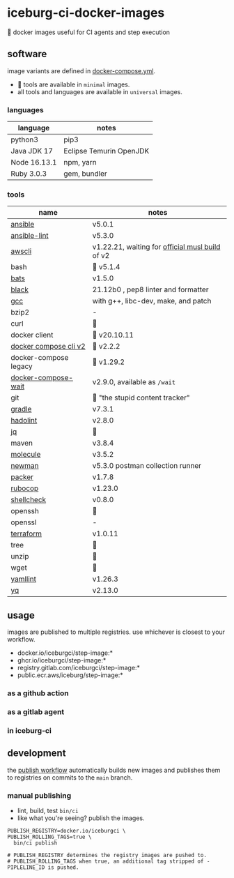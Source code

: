 # iceburg-ci-docker-images
:rocket: docker images useful for CI agents and step execution

## software

image variants are defined in [docker-compose.yml](docker-compose.yml).
* :ox: tools are available in `minimal` images.
* all tools and languages are available in `universal` images.

### languages

language | notes
--- | ---
python3 | pip3
Java JDK 17 | Eclipse Temurin OpenJDK
Node 16.13.1 | npm, yarn
Ruby 3.0.3 | gem, bundler

### tools

name | notes
--- | ---
[ansible](https://github.com/ansible/ansible) | v5.0.1
[ansible-lint](https://github.com/ansible-community/ansible-lint) | v5.3.0
[awscli](https://github.com/aws/aws-cli) | v1.22.21, waiting for [official musl build](https://github.com/aws/aws-cli/issues/4685) of v2
bash | :ox: v5.1.4
[bats](https://github.com/bats-core/bats-core) | v1.5.0
[black](https://github.com/psf/black) | 21.12b0 , pep8 linter and formatter
[gcc](https://pkgs.alpinelinux.org/package/v3.14/main/x86/build-base) | with g++, libc-dev, make, and patch
bzip2 | -
curl | :ox:
docker client | :ox: v20.10.11
[docker compose cli v2](https://github.com/docker/compose) | :ox: v2.2.2
docker-compose legacy | :ox: v1.29.2
[docker-compose-wait](https://github.com/ufoscout/docker-compose-wait) | v2.9.0, available as `/wait`
git | :ox: "the stupid content tracker"
[gradle](https://gradle.org/) | v7.3.1
[hadolint](https://github.com/hadolint/hadolint) | v2.8.0
[jq](https://stedolan.github.io/jq/) | :ox:
maven | v3.8.4
[molecule](https://github.com/ansible-community/molecule) | v3.5.2
[newman](https://github.com/postmanlabs/newman) | v5.3.0 postman collection runner
[packer](https://www.packer.io/) | v1.7.8
[rubocop](https://rubocop.org/) | v1.23.0
[shellcheck](https://github.com/koalaman/shellcheck) | v0.8.0
openssh | :ox:
openssl | -
[terraform](https://www.terraform.io/) | v1.0.11
tree | :ox:
unzip | :ox:
wget | :ox:
[yamllint](https://github.com/adrienverge/yamllint) | v1.26.3
[yq](https://pypi.org/project/yq) | v2.13.0

## usage

images are published to multiple registries. use whichever is closest to your workflow.

* docker.io/iceburgci/step-image:*
* ghcr.io/iceburgci/step-image:*
* registry.gitlab.com/iceburgci/step-image:*
* public.ecr.aws/iceburg/step-image:*

### as a github action

### as a gitlab agent

### in iceburg-ci

## development

the [publish workflow](.github/workflows/github-actions-publish.yml) automatically builds new images and publishes them to registries on commits to the `main` branch.

### manual publishing

* lint, build, test `bin/ci`
* like what you're seeing? publish the images.

```
PUBLISH_REGISTRY=docker.io/iceburgci \
PUBLISH_ROLLING_TAGS=true \
  bin/ci publish

# PUBLISH_REGISTRY determines the registry images are pushed to.
# PUBLISH_ROLLING_TAGS when true, an additional tag stripped of -PIPLELINE_ID is pushed.
```
